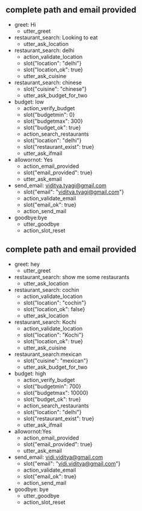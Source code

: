 ## complete path and email provided
* greet: Hi
    - utter_greet
* restaurant_search: Looking to eat 
    - utter_ask_location
* restaurant_search: delhi
    - action_validate_location
    - slot{"location": "delhi"}
    - slot{"location_ok": true}  
    - utter_ask_cuisine
* restaurant_search: chinese
    - slot{"cuisine": "chinese"}
    - utter_ask_budget_for_two
* budget: low
    - action_verify_budget
    - slot{"budgetmin": 0}
    - slot{"budgetmax": 300}
    - slot{"budget_ok": true}
    - action_search_restaurants
    - slot{"location": "delhi"}
    - slot{"restaurant_exist": true}
    - utter_ask_ifmail
* allowornot: Yes
    - action_email_provided
    - slot{"email_provided": true}
    - utter_ask_email
* send_email: viditya.tyagi@gmail.com
    - slot{"email": "viditya.tyagi@gmail.com"}
    - action_validate_email
    - slot{"email_ok": true}
    - action_send_mail
* goodbye:bye
    - utter_goodbye
    - action_slot_reset

## complete path and email provided
* greet: hey
    - utter_greet
* restaurant_search: show me some restaurants
    - utter_ask_location
* restaurant_search: cochin
    - action_validate_location
    - slot{"location": "cochin"}
    - slot{"location_ok": false}
    - utter_ask_location
* restaurant_search: Kochi
    - action_validate_location
    - slot{"location": "Kochi"}
    - slot{"location_ok": true}  
    - utter_ask_cuisine
* restaurant_search:mexican
    - slot{"cuisine": "mexican"}
    - utter_ask_budget_for_two
* budget: high
    - action_verify_budget
    - slot{"budgetmin": 700}
    - slot{"budgetmax": 10000}
    - slot{"budget_ok": true}
    - action_search_restaurants
    - slot{"location": "delhi"}
    - slot{"restaurant_exist": true}
    - utter_ask_ifmail
* allowornot:Yes
    - action_email_provided
    - slot{"email_provided": true}
    - utter_ask_email
* send_email: vidi.viditya@gmail.com
    - slot{"email": "vidi.viditya@gmail.com"}
    - action_validate_email
    - slot{"email_ok": true}
    - action_send_mail
* goodbye: bye
    - utter_goodbye
    - action_slot_reset
  